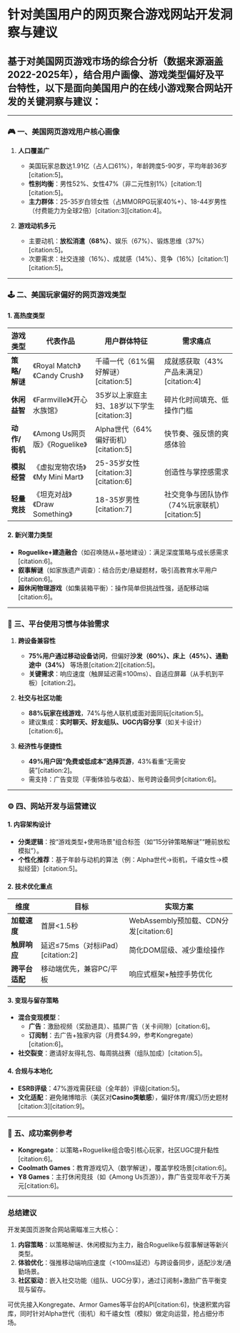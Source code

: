 # 针对美国用户的网页聚合游戏网站开发洞察与建议

## 基于对美国网页游戏市场的综合分析（数据来源涵盖2022-2025年），结合用户画像、游戏类型偏好及平台特性，以下是面向美国用户的在线小游戏聚合网站开发的关键洞察与建议：

---

### 🎮 **一、美国网页游戏用户核心画像**
1. **人口覆盖广**  
   - 美国玩家总数达1.91亿（占人口61%），年龄跨度5-90岁，平均年龄36岁[citation:5]。  
   - **性别均衡**：男性52%、女性47%（非二元性别1%）[citation:1][citation:5]。  
   - **主力群体**：25-35岁白领女性（占MMORPG玩家40%+）、18-44岁男性（付费能力为全球2倍）[citation:3][citation:4]。

2. **游戏动机多元**  
   - 主要动机：**放松消遣（68%）**、娱乐（67%）、锻炼思维（37%）[citation:5]。  
   - 次要需求：社交连接（16%）、成就感（14%）、竞争（16%）[citation:1][citation:5]。

---

### 🕹️ **二、美国玩家偏好的网页游戏类型**
#### **1. 高热度类型**
| **游戏类型**       | **代表作品**                  | **用户群体特征**                     | **需求痛点**                  |  
|--------------------|-----------------------------|--------------------------------------|-------------------------------|  
| **策略/解谜**      | 《Royal Match》《Candy Crush》 | 千禧一代（61%偏好解谜）[citation:5] | 成就感获取（43%产品未满足）[citation:4] |  
| **休闲益智**       | 《Farmville》《开心水族馆》   | 35岁以上家庭主妇、18岁以下学生[citation:3] | 碎片化时间填充、低操作门槛      |  
| **动作/街机**      | 《Among Us网页版》《Roguelike》 | Alpha世代（64%偏好街机）[citation:5] | 快节奏、强反馈的爽感体验        |  
| **模拟经营**       | 《虚拟宠物农场》《My Mini Mart》 | 25-35岁女性[citation:3][citation:6] | 创造性与掌控感需求              |  
| **轻量竞技**       | 《坦克对战》《Draw Something》 | 18-35岁男性[citation:7]             | 社交竞争与团队协作（74%玩家联机）[citation:5] |  

#### **2. 新兴潜力类型**
- **Roguelike+建造融合**（如召唤随从+基地建设）：满足深度策略与成长感需求[citation:6]。  
- **叙事解谜**（如家族遗产调查）：结合历史/悬疑题材，吸引高教育水平用户[citation:6]。  
- **超休闲物理游戏**（如集装箱平衡）：操作简单但挑战性强，适配移动端[citation:6]。

---

### 📱 **三、平台使用习惯与体验需求**
1. **跨设备兼容性**  
   - **75%用户通过移动设备访问**，但偏好**沙发（60%）、床上（45%）、通勤途中（34%）** 等场景[citation:2][citation:5]。  
   - **关键需求**：响应速度（触屏延迟需≤100ms）、自适应屏幕（从手机到平板）[citation:2]。

2. **社交与社区功能**  
   - **88%玩家在线游戏**，74%与他人联机或面对面同玩[citation:5]。  
   - 建议集成：**实时聊天、好友组队、UGC内容分享**（如关卡设计）[citation:6]。

3. **经济性与便捷性**  
   - **49%用户因“免费或低成本”选择页游**，43%看重“无需安装”[citation:2]。  
   - 需支持：广告变现（平衡体验与收益）、账号跨设备同步[citation:6]。

---

### ⚙️ **四、网站开发与运营建议**
#### **1. 内容架构设计**
- **分类逻辑**：按“游戏类型+使用场景”组合标签（如“15分钟策略解谜”“睡前放松模拟”）。  
- **个性化推荐**：基于年龄与动机的算法（例：Alpha世代→街机，千禧女性→模拟经营）[citation:5]。

#### **2. 技术优化重点**
| **维度**         | **目标**                      | **实现方案**                          |  
|------------------|-----------------------------|---------------------------------------|  
| **加载速度**     | 首屏<1.5秒                   | WebAssembly预加载、CDN分发[citation:6] |  
| **触屏响应**     | 延迟≤75ms（对标iPad）[citation:2] | 简化DOM层级、减少重绘操作              |  
| **跨平台适配**   | 移动端优先，兼容PC/平板        | 响应式框架+触控手势优化                |  

#### **3. 变现与留存策略**
- **混合变现模型**：  
  - **广告**：激励视频（奖励道具）、插屏广告（关卡间隙）[citation:6]。  
  - **订阅制**：去广告+独家内容（月费$4.99，参考Kongregate）[citation:6]。  
- **社交裂变**：邀请好友得礼包、每周挑战赛（组队加成）[citation:5]。

#### **4. 合规与本地化**
- **ESRB评级**：47%游戏需获E级（全年龄）评级[citation:5]。  
- **文化适配**：避免赌博暗示（美区对**Casino类敏感**），偏好体育/魔幻/历史题材[citation:3][citation:9]。

---

### 💎 **五、成功案例参考**
- **Kongregate**：以策略+Roguelike组合吸引核心玩家，社区UGC提升黏性[citation:6]。  
- **Coolmath Games**：教育游戏切入（数学解谜），覆盖学校场景[citation:6]。  
- **Y8 Games**：主打休闲竞技（如《Among Us页游》），靠广告变现年收千万美元[citation:6]。

---

### **总结建议**
开发美国页游聚合网站需瞄准三大核心：  
1. **内容策略**：以策略解谜、休闲模拟为主力，融合Roguelike与叙事解谜等新兴类型。  
2. **体验优化**：强推移动端响应速度（<100ms延迟）与跨设备同步，适配沙发/通勤场景。  
3. **社区驱动**：嵌入社交功能（组队、UGC分享），通过订阅制+激励广告平衡变现与留存。  

可优先接入Kongregate、Armor Games等平台的API[citation:6]，快速积累内容库，同时针对Alpha世代（街机）和千禧女性（模拟）做定向运营，抢占细分市场。